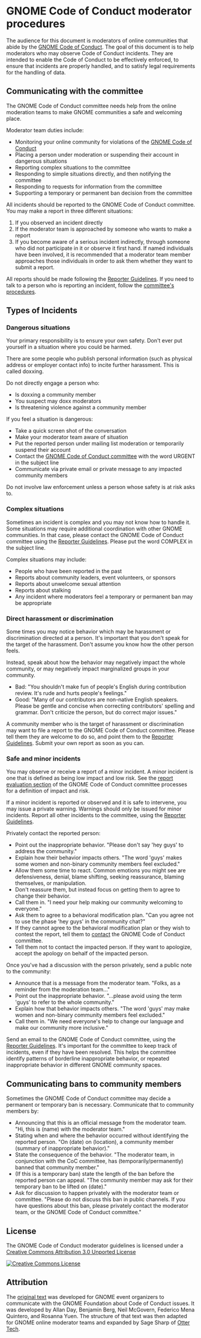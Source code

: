 # GNOME Code of Conduct moderator procedures

The audience for this document is moderators of online communities that abide by the [GNOME Code of Conduct](gnome-code-of-conduct.md). The goal of this document is to help moderators who may observe Code of Conduct incidents. They are intended to enable the Code of Conduct to be effectively enforced, to ensure that incidents are properly handled, and to satisfy legal requirements for the handling of data.

## Communicating with the committee

The GNOME Code of Conduct committee needs help from the online moderation teams to make GNOME communities a safe and welcoming place.

Moderator team duties include:

 * Monitoring your online community for violations of the [GNOME Code of Conduct](gnome-code-of-conduct.md)
 * Placing a person under moderation or suspending their account in dangerous situations
 * Reporting complex situations to the committee
 * Responding to simple situations directly, and then notifying the committee
 * Responding to requests for information from the committee
 * Supporting a temporary or permanent ban decision from the committee

All incidents should be reported to the GNOME Code of Conduct committee. You may make a report in three different situations:

 1. If you observed an incident directly
 2. If the moderator team is approached by someone who wants to make a report
 3. If you become aware of a serious incident indirectly, through someone who did not participate in it or observe it first hand. If named individuals have been involved, it is recommended that a moderator team member approaches those individuals in order to ask them whether they want to submit a report.

All reports should be made following the [Reporter Guidelines](gnome-code-of-conduct-reporter-guide.md). If you need to talk to a person who is reporting an incident, follow the [committee's procedures](gnome-code-of-conduct-committee-procedures.md#talking-to-reporters).

## Types of Incidents

### Dangerous situations

Your primary responsibility is to ensure your own safety. Don't ever put yourself in a situation where you could be harmed.

There are some people who publish personal information (such as physical address or employer contact info) to incite further harassment. This is called doxxing.

Do not directly engage a person who:

 * Is doxxing a community member
 * You suspect may doxx moderators
 * Is threatening violence against a community member

If you feel a situation is dangerous:

 * Take a quick screen shot of the conversation
 * Make your moderator team aware of situation
 * Put the reported person under mailing list moderation or temporarily suspend their account
 * Contact the [GNOME Code of Conduct committee](mailto:code-of-conduct-committee@gnome.org) with the word URGENT in the subject line
 * Communicate via private email or private message to any impacted community members

Do not involve law enforcement unless a person whose safety is at risk asks to.

### Complex situations

Sometimes an incident is complex and you may not know how to handle it. Some situations may require additional coordination with other GNOME communities. In that case, please contact the GNOME Code of Conduct committee using the [Reporter Guidelines](gnome-code-of-conduct-reporter-guide.md). Please put the word COMPLEX in the subject line.

Complex situations may include:

 * People who have been reported in the past
 * Reports about community leaders, event volunteers, or sponsors
 * Reports about unwelcome sexual attention
 * Reports about stalking
 * Any incident where moderators feel a temporary or permanent ban may be appropriate

### Direct harassment or discrimination

Some times you may notice behavior which may be harassment or discrimination directed at a person. It's important that you don't speak for the target of the harassment. Don't assume you know how the other person feels.

Instead, speak about how the behavior may negatively impact the whole community, or may negatively impact marginalized groups in your community.

 * Bad: "You shouldn't make fun of people's English during contribution review. It's rude and hurts people's feelings."
 * Good: "Many of our contributors are non-native English speakers. Please be gentle and concise when correcting contributors' spelling and grammar. Don't criticize the person, but do correct major issues."

A community member who is the target of harassment or discrimination may want to file a report to the GNOME Code of Conduct committee. Please tell them they are welcome to do so, and point them to the [Reporter Guidelines](gnome-code-of-conduct-reporter-guide.md). Submit your own report as soon as you can.

### Safe and minor incidents

You may observe or receive a report of a minor incident. A minor incident is one that is defined as being low impact and low risk. See the [report evaluation section](gnome-code-of-conduct-committee-procedures.md#Evaluating_a_report) of the GNOME Code of Conduct committee processes for a definition of impact and risk.

If a minor incident is reported or observed and it is safe to intervene, you may issue a private warning. Warnings should only be issued for minor incidents. Report all other incidents to the committee, using the [Reporter Guidelines](gnome-code-of-conduct-reporter-guide.md).

Privately contact the reported person:

 * Point out the inappropriate behavior. "Please don't say 'hey guys' to address the community."
 * Explain how their behavior impacts others. "The word 'guys' makes some women and non-binary community members feel excluded."
 * Allow them some time to react. Common emotions you might see are defensiveness, denial, blame shifting, seeking reassurance, blaming themselves, or manipulation.
 * Don't reassure them, but instead focus on getting them to agree to change their behavior.
 * Call them in. "I need your help making our community welcoming to everyone."
 * Ask them to agree to a behavioral modification plan. "Can you agree not to use the phase 'hey guys' in the community chat?"
 * If they cannot agree to the behavioral modification plan or they wish to contest the report, tell them to [contact](gnome-code-of-conduct-reporter-guide.md) the GNOME Code of Conduct committee.
 * Tell them not to contact the impacted person. If they want to apologize, accept the apology on behalf of the impacted person.

Once you've had a discussion with the person privately, send a public note to the community:

 * Announce that is a message from the moderator team. "Folks, as a reminder from the moderation team..."
 * Point out the inappropriate behavior. "...please avoid using the term 'guys' to refer to the whole community."
 * Explain how that behavior impacts others. "The word 'guys' may make women and non-binary community members feel excluded."
 * Call them in. "We need everyone's help to change our language and make our community more inclusive."

Send an email to the GNOME Code of Conduct committee, using the [Reporter Guidelines](gnome-code-of-conduct-reporter-guide.md). It's important for the committee to keep track of incidents, even if they have been resolved. This helps the committee identify patterns of borderline inappropriate behavior, or repeated inappropriate behavior in different GNOME community spaces.

## Communicating bans to community members

Sometimes the GNOME Code of Conduct committee may decide a permanent or temporary ban is necessary. Communicate that to community members by:

 * Announcing that this is an official message from the moderator team. "Hi, this is (name) with the moderator team."
 * Stating when and where the behavior occurred without identifying the reported person. "On (date) on (location), a community member (summary of inappropriate behavior)."
 * State the consequence of the behavior. "The moderator team, in conjunction with the CoC committee, has (temporarily/permanently) banned that community member."
 * (If this is a temporary ban) state the length of the ban before the reported person can appeal. "The community member may ask for their temporary ban to be lifted on (date)."
 * Ask for discussion to happen privately with the moderator team or committee. "Please do not discuss this ban in public channels. If you have questions about this ban, please privately contact the moderator team, or the GNOME Code of Conduct committee."

## License

The GNOME Code of Conduct moderator guidelines is licensed under a [Creative Commons Attribution 3.0 Unported License](http://creativecommons.org/licenses/by/3.0/)

[![Creative Commons License](http://i.creativecommons.org/l/by/3.0/88x31.png)](http://creativecommons.org/licenses/by/3.0/)

## Attribution

The [original text](https://wiki.gnome.org/CodeOfConductCommittee/Private/IncidentResponseGuidelines) was developed for GNOME event organizers to communicate with the GNOME Foundation about Code of Conduct issues. It was developed by Allan Day, Benjamin Berg, Neil McGovern, Federico Mena Quintero, and Rosanna Yuen. The structure of that text was then adapted for GNOME online moderator teams and expanded by Sage Sharp of [Otter Tech](https://otter.technology/code-of-conduct-training).
